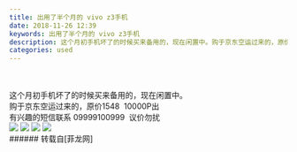 ```yaml
---
title: 出用了半个月的 vivo z3手机
date: 2018-11-26 12:39
keywords: 出用了半个月的 vivo z3手机
description: 这个月初手机坏了的时候买来备用的，现在闲置中。购于京东空运过来的，原价1548  10000P出有兴趣的短信联系 09999100999  议价勿扰
categories: used
---
```

<td class="t_f" id="postmessage_2356279">

<br/>
<br/>
这个月初手机坏了的时候买来备用的，现在闲置中。<br/>
购于京东空运过来的，原价1548  10000P出<br/>
有兴趣的短信联系 09999100999  议价勿扰<br/>

<img aid="1006858" data-cf-modified-a6077f4b5c632da24c5faa57-="" file="data/attachment/forum/201811/26/123939ktvpsm7ldbm67tep.png.thumb.jpg" id="aimg_1006858" inpost="1" onclick="" onmouseover="" src="http://www.flw.ph/data/attachment/forum/201811/26/123939ktvpsm7ldbm67tep.png" style="cursor:pointer" zoomfile="data/attachment/forum/201811/26/123939ktvpsm7ldbm67tep.png"/>



<img aid="1006859" data-cf-modified-a6077f4b5c632da24c5faa57-="" file="data/attachment/forum/201811/26/123948e99hmxig2dlipp3p.jpg.thumb.jpg" id="aimg_1006859" inpost="1" onclick="" onmouseover="" src="http://www.flw.ph/data/attachment/forum/201811/26/123948e99hmxig2dlipp3p.jpg" style="cursor:pointer" zoomfile="data/attachment/forum/201811/26/123948e99hmxig2dlipp3p.jpg"/>



<img aid="1006860" data-cf-modified-a6077f4b5c632da24c5faa57-="" file="data/attachment/forum/201811/26/123952g38bny644r4n8u47.jpg.thumb.jpg" id="aimg_1006860" inpost="1" onclick="" onmouseover="" src="http://www.flw.ph/data/attachment/forum/201811/26/123952g38bny644r4n8u47.jpg" style="cursor:pointer" zoomfile="data/attachment/forum/201811/26/123952g38bny644r4n8u47.jpg"/>



<img aid="1006861" data-cf-modified-a6077f4b5c632da24c5faa57-="" file="data/attachment/forum/201811/26/124000w89qkql4oq6xq959.jpg.thumb.jpg" id="aimg_1006861" inpost="1" onclick="" onmouseover="" src="http://www.flw.ph/data/attachment/forum/201811/26/124000w89qkql4oq6xq959.jpg" style="cursor:pointer" zoomfile="data/attachment/forum/201811/26/124000w89qkql4oq6xq959.jpg"/>


<br/>
</td>
###### 转载自[菲龙网]